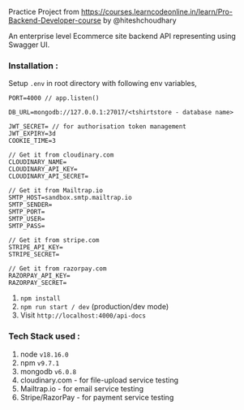 Practice Project from https://courses.learncodeonline.in/learn/Pro-Backend-Developer-course by @hiteshchoudhary

An enterprise level Ecommerce site backend API representing using Swagger UI. 

### Installation :

Setup `.env` in root directory with following env variables,
```
PORT=4000 // app.listen() 

DB_URL=mongodb://127.0.0.1:27017/<tshirtstore - database name>

JWT_SECRET= // for authorisation token management
JWT_EXPIRY=3d 
COOKIE_TIME=3

// Get it from cloudinary.com
CLOUDINARY_NAME=
CLOUDINARY_API_KEY=
CLOUDINARY_API_SECRET=

// Get it from Mailtrap.io
SMTP_HOST=sandbox.smtp.mailtrap.io
SMTP_SENDER=
SMTP_PORT=
SMTP_USER=
SMTP_PASS=

// Get it from stripe.com
STRIPE_API_KEY=
STRIPE_SECRET=

// Get it from razorpay.com
RAZORPAY_API_KEY=
RAZORPAY_SECRET=
```

1. `npm install`
2. `npm run start / dev` (production/dev mode)
3. Visit `http://localhost:4000/api-docs`

### Tech Stack used :
1. node `v18.16.0`
2. npm `v9.7.1`
3. mongodb `v6.0.8`
4. cloudinary.com - for file-upload service testing 
5. Mailtrap.io - for email service testing
6. Stripe/RazorPay - for payment service testing
